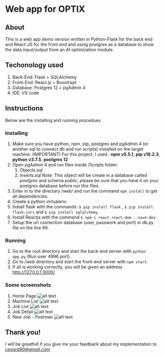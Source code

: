 # Web app for OPTIX

## About
This is a web app demo version written in Python-Flask for the back end and React-JS for the front end and using postgres as a database to show the data input/output from an AI optimization module.

## Techonology used
1. Back-End: Flask + SQLAlchemy
2. Front-End: React.js + Boostrapt
3. Database: Postgres 12 + pgAdmin 4
4. IDE: VS code

## Instructions
Below are the installing and running procedues
### Installing
1. Make sure you have python, npm, pip, postgres and pgAdmin 4 (or another sql to connect db and run scripts) installed on the target machine. (IMPORTANT)
For this project, I used : **npm v5.5.1**, **pip v19.2.3**, **python v3.7.5**, **postgres 12**
2. Open pgAdmin 4 and run files inside /Scripts folder:
   1. Objects.sql
   2. Inserts.sql
   Note: This object will be create in a database called *postgres* and schema *public*, please be sure that you have it on your postgres database before run this files. 
3. Enter in to the directary */web/* and run the command `npm install` to get all dependencies.
4. Create a python virtualenv.
5. Install flask with the commands: `$ pip install flask` , `$ pip install flask-cors` and `$ pip install sqlalchemy`.
6. Install Reactjs with the command `$ npm i react react-dom --save-dev`.
7. Setup the url connection database (user, passwork and port) in *db.py* file on the line 69.
### Running
1. Go to the root directory and start the back-end server with `python app.py` (Run over 4996 port).
2. Go to */web* directory and start the front-end server with `npm start`. 
3. If all is working correctly, you will be given an address http://127.0.0.1:3000/ 
### Some screenshots
1. Home Page 
![alt text](http://url/to/img.png)
2. Machine List
![alt text](http://url/to/img.png)
3. Job List
![alt text](http://url/to/img.png)
4. Job Detail
![alt text](http://url/to/img.png)
5. New Job - Postman
![alt text](http://url/to/img.png)

## Thank you!
I will be greatfull if you give me your feedback about my implementation to *cesard90@gmail.com*